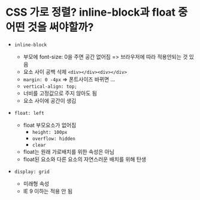 # CSS 가로 정렬? inline-block과 float 중 어떤 것을 써야할까?

- `inline-block`
  - 부모에 font-size: 0을 주면 공간 없어짐 => 브라우저에 따라 적용안되는 것 있음
  - 요소 사이 공백 삭제 ```<div></div><div></div>```
  - ```margin: 0 -4px``` => 폰트사이즈 바뀌면 ...
  - ```vertical-align: top;```
  - 너비를 고정값으로 주지 않아도 됨
  - 요소 사이에 공간이 생김
- `float: left`
  - float 부모요소가 없어짐
    - ```height: 100px```
    - ```overflow: hidden```
    - `clear`
  - float는 원래 가로배치를 위한 속성은 아님
  - float된 요소와 다른 요소의 자연스러운 배치를 위해 탄생

- `display: grid`
  - 미래형 속성
  - IE 9 이하는 적용 안 됨

